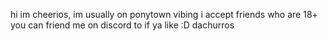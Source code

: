 hi im cheerios, im usually on ponytown vibing 
i accept friends who are 18+
you can friend me on discord to if ya like :D
dachurros

<!---
Dacheerios/Dacheerios is a ✨ special ✨ repository because its `README.md` (this file) appears on your GitHub profile.
You can click the Preview link to take a look at your changes.
--->
